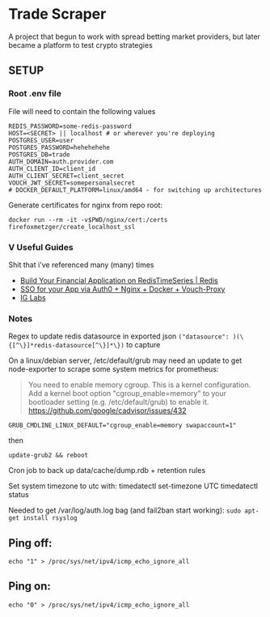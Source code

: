 # Trade Scraper

A project that begun to work with spread betting market providers, but later became a platform to test crypto strategies

## SETUP

### Root .env file
File will need to contain the following values
```dotenv
REDIS_PASSWORD=some-redis-password
HOST=<SECRET> || localhost # or wherever you're deploying
POSTGRES_USER=user
POSTGRES_PASSWORD=hehehehehe
POSTGRES_DB=trade
AUTH_DOMAIN=auth.provider.com
AUTH_CLIENT_ID=client_id
AUTH_CLIENT_SECRET=client_secret
VOUCH_JWT_SECRET=somepersonalsecret
# DOCKER_DEFAULT_PLATFORM=linux/amd64 - for switching up architectures
```

Generate certificates for nginx from repo root:
```shell
docker run --rm -it -v$PWD/nginx/cert:/certs firefoxmetzger/create_localhost_ssl
```

### V Useful Guides
Shit that i've referenced many (many) times

- [Build Your Financial Application on RedisTimeSeries | Redis](https://redis.com/blog/build-your-financial-application-on-redistimeseries/)
- [SSO for your App via Auth0 + Nginx + Docker + Vouch-Proxy](https://sebastianwallkoetter.wordpress.com/2020/11/01/sso-for-your-app/)
- [IG Labs](https://labs.ig.com)

### Notes

Regex to update redis datasource in exported json
`("datasource": )(\{[^\}]*redis-datasource[^\}]*\})` to capture

On a linux/debian server, /etc/default/grub may need an update to get node-exporter to scrape some system metrics for prometheus:

> You need to enable memory cgroup. This is a kernel configuration.
> Add a kernel boot option "cgroup_enable=memory" to your bootloader setting
> (e.g. /etc/default/grub) to enable it.
https://github.com/google/cadvisor/issues/432

`GRUB_CMDLINE_LINUX_DEFAULT="cgroup_enable=memory swapaccount=1"`

then

`update-grub2 && reboot`

Cron job to back up data/cache/dump.rdb + retention rules

Set system timezone to utc with:
timedatectl set-timezone UTC
timedatectl status

Needed to get /var/log/auth.log bag (and fail2ban start working):
`sudo apt-get install rsyslog`

## Ping off:
`echo "1" > /proc/sys/net/ipv4/icmp_echo_ignore_all`

## Ping on:
`echo "0" > /proc/sys/net/ipv4/icmp_echo_ignore_all`
